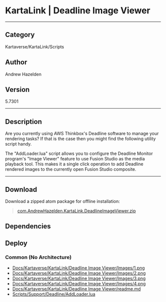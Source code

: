 # KartaLink | Deadline Image Viewer
___

## Category
Kartaverse/KartaLink/Scripts

## Author
Andrew Hazelden

## Version
5.7301

___

## Description
<p>Are you currently using AWS Thinkbox's Deadline software to manage your rendering tasks? If that is the case then you might find the following utility script handy.</p>

<p>The "AddLoader.lua" script allows you to configure the Deadline Monitor program's "Image Viewer" feature to use Fusion Studio as the media playback tool. This makes it a single click operation to add Deadline rendered images to the currently open Fusion Studio composite.</p>

___

## Download

Download a zipped atom package for offline installation:
> [com.AndrewHazelden.KartaLink.DeadlineImageViewer.zip](https://gitlab.com/WeSuckLess/Reactor/-/archive/master/Reactor-master.zip?path=Atoms/com.AndrewHazelden.KartaLink.DeadlineImageViewer)  

## Dependencies

## Deploy

### Common (No Architecture)

<ul>
<li><a href="https://gitlab.com/WeSuckLess/Reactor/-/blob/master/Atoms/com.AndrewHazelden.KartaLink.DeadlineImageViewer/Docs/Kartaverse/KartaLink/Deadline Image Viewer/Images/1.png?ref_type=heads">Docs/Kartaverse/KartaLink/Deadline Image Viewer/Images/1.png</a></li>
<li><a href="https://gitlab.com/WeSuckLess/Reactor/-/blob/master/Atoms/com.AndrewHazelden.KartaLink.DeadlineImageViewer/Docs/Kartaverse/KartaLink/Deadline Image Viewer/Images/2.png?ref_type=heads">Docs/Kartaverse/KartaLink/Deadline Image Viewer/Images/2.png</a></li>
<li><a href="https://gitlab.com/WeSuckLess/Reactor/-/blob/master/Atoms/com.AndrewHazelden.KartaLink.DeadlineImageViewer/Docs/Kartaverse/KartaLink/Deadline Image Viewer/Images/3.png?ref_type=heads">Docs/Kartaverse/KartaLink/Deadline Image Viewer/Images/3.png</a></li>
<li><a href="https://gitlab.com/WeSuckLess/Reactor/-/blob/master/Atoms/com.AndrewHazelden.KartaLink.DeadlineImageViewer/Docs/Kartaverse/KartaLink/Deadline Image Viewer/Images/4.png?ref_type=heads">Docs/Kartaverse/KartaLink/Deadline Image Viewer/Images/4.png</a></li>
<li><a href="https://gitlab.com/WeSuckLess/Reactor/-/blob/master/Atoms/com.AndrewHazelden.KartaLink.DeadlineImageViewer/Docs/Kartaverse/KartaLink/Deadline Image Viewer/readme.md?ref_type=heads">Docs/Kartaverse/KartaLink/Deadline Image Viewer/readme.md</a></li>
<li><a href="https://gitlab.com/WeSuckLess/Reactor/-/blob/master/Atoms/com.AndrewHazelden.KartaLink.DeadlineImageViewer/Scripts/Support/Deadline/AddLoader.lua?ref_type=heads">Scripts/Support/Deadline/AddLoader.lua</a></li>
</ul>
